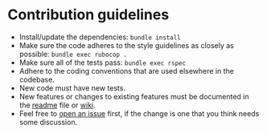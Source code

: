 # Contribution guidelines

* Install/update the dependencies: `bundle install`
* Make sure the code adheres to the style guidelines as closely as possible: `bundle exec rubocop .`
* Make sure all of the tests pass: `bundle exec rspec`
* Adhere to the coding conventions that are used elsewhere in the codebase.
* New code must have new tests.
* New features or changes to existing features must be documented in the [readme] file or [wiki].
* Feel free to [open an issue][newissue] first, if the change is one that you think needs some discussion.

[readme]: https://github.com/nature/bandiera/blob/master/README.md
[wiki]: https://github.com/nature/bandiera/wiki
[newissue]: https://github.com/nature/bandiera/issues/new
[issues]: https://github.com/nature/bandiera/issues
